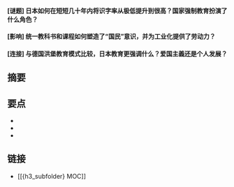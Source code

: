 #### [谜题] 日本如何在短短几十年内将识字率从极低提升到很高？国家强制教育扮演了什么角色？


#### [影响] 统一教科书和课程如何塑造了“国民”意识，并为工业化提供了劳动力？


#### [连接] 与德国洪堡教育模式比较，日本教育更强调什么？爱国主義还是个人发展？


## 摘要


## 要点

- 
- 
- 

## 链接

- [[{h3_subfolder} MOC]]
